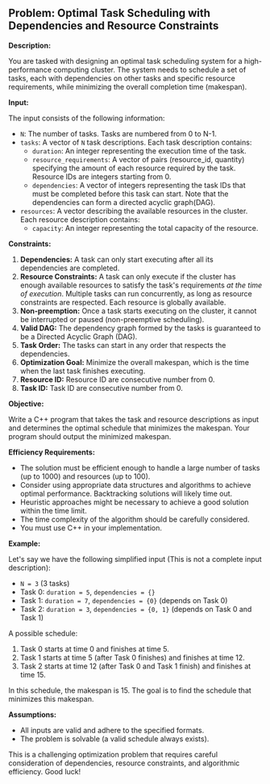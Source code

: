 ## Problem: Optimal Task Scheduling with Dependencies and Resource Constraints

**Description:**

You are tasked with designing an optimal task scheduling system for a high-performance computing cluster. The system needs to schedule a set of tasks, each with dependencies on other tasks and specific resource requirements, while minimizing the overall completion time (makespan).

**Input:**

The input consists of the following information:

*   `N`: The number of tasks. Tasks are numbered from 0 to N-1.
*   `tasks`: A vector of `N` task descriptions. Each task description contains:
    *   `duration`: An integer representing the execution time of the task.
    *   `resource_requirements`: A vector of pairs (resource_id, quantity) specifying the amount of each resource required by the task. Resource IDs are integers starting from 0.
    *   `dependencies`: A vector of integers representing the task IDs that must be completed before this task can start. Note that the dependencies can form a directed acyclic graph(DAG).
*   `resources`: A vector describing the available resources in the cluster. Each resource description contains:
    *   `capacity`: An integer representing the total capacity of the resource.

**Constraints:**

1.  **Dependencies:** A task can only start executing after all its dependencies are completed.
2.  **Resource Constraints:** A task can only execute if the cluster has enough available resources to satisfy the task's requirements *at the time of execution*. Multiple tasks can run concurrently, as long as resource constraints are respected. Each resource is globally available.
3.  **Non-preemption:** Once a task starts executing on the cluster, it cannot be interrupted or paused (non-preemptive scheduling).
4.  **Valid DAG:** The dependency graph formed by the tasks is guaranteed to be a Directed Acyclic Graph (DAG).
5.  **Task Order:** The tasks can start in any order that respects the dependencies.
6.  **Optimization Goal:** Minimize the overall makespan, which is the time when the last task finishes executing.
7.  **Resource ID:** Resource ID are consecutive number from 0.
8.  **Task ID:** Task ID are consecutive number from 0.

**Objective:**

Write a C++ program that takes the task and resource descriptions as input and determines the optimal schedule that minimizes the makespan. Your program should output the minimized makespan.

**Efficiency Requirements:**

*   The solution must be efficient enough to handle a large number of tasks (up to 1000) and resources (up to 100).
*   Consider using appropriate data structures and algorithms to achieve optimal performance. Backtracking solutions will likely time out.
*   Heuristic approaches might be necessary to achieve a good solution within the time limit.
*   The time complexity of the algorithm should be carefully considered.
*   You must use C++ in your implementation.

**Example:**

Let's say we have the following simplified input (This is not a complete input description):

*   `N = 3` (3 tasks)
*   Task 0: `duration = 5`, `dependencies = {}`
*   Task 1: `duration = 7`, `dependencies = {0}` (depends on Task 0)
*   Task 2: `duration = 3`, `dependencies = {0, 1}` (depends on Task 0 and Task 1)

A possible schedule:

1.  Task 0 starts at time 0 and finishes at time 5.
2.  Task 1 starts at time 5 (after Task 0 finishes) and finishes at time 12.
3.  Task 2 starts at time 12 (after Task 0 and Task 1 finish) and finishes at time 15.

In this schedule, the makespan is 15. The goal is to find the schedule that minimizes this makespan.

**Assumptions:**

*   All inputs are valid and adhere to the specified formats.
*   The problem is solvable (a valid schedule always exists).

This is a challenging optimization problem that requires careful consideration of dependencies, resource constraints, and algorithmic efficiency. Good luck!
